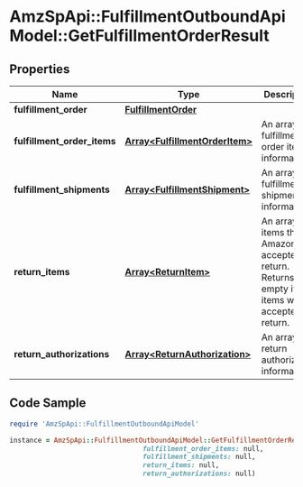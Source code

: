 # AmzSpApi::FulfillmentOutboundApiModel::GetFulfillmentOrderResult

## Properties

Name | Type | Description | Notes
------------ | ------------- | ------------- | -------------
**fulfillment_order** | [**FulfillmentOrder**](FulfillmentOrder.md) |  | 
**fulfillment_order_items** | [**Array&lt;FulfillmentOrderItem&gt;**](FulfillmentOrderItem.md) | An array of fulfillment order item information. | 
**fulfillment_shipments** | [**Array&lt;FulfillmentShipment&gt;**](FulfillmentShipment.md) | An array of fulfillment shipment information. | [optional] 
**return_items** | [**Array&lt;ReturnItem&gt;**](ReturnItem.md) | An array of items that Amazon accepted for return. Returns empty if no items were accepted for return. | 
**return_authorizations** | [**Array&lt;ReturnAuthorization&gt;**](ReturnAuthorization.md) | An array of return authorization information. | 

## Code Sample

```ruby
require 'AmzSpApi::FulfillmentOutboundApiModel'

instance = AmzSpApi::FulfillmentOutboundApiModel::GetFulfillmentOrderResult.new(fulfillment_order: null,
                                 fulfillment_order_items: null,
                                 fulfillment_shipments: null,
                                 return_items: null,
                                 return_authorizations: null)
```


